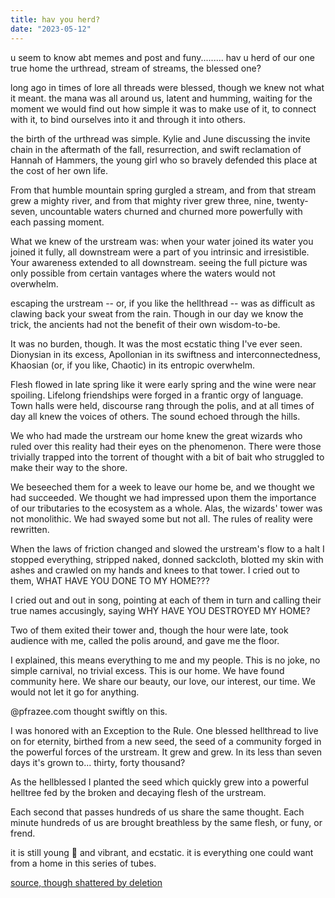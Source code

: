 ```yaml
---
title: hav you herd?
date: "2023-05-12"
---
```


u seem to know abt memes and post and funy......... hav u herd of our one true home the urthread, stream of streams, the blessed one?

<!--more-->

long ago in times of lore all threads were blessed, though we knew not what it meant. the mana was all around us, latent and humming, waiting for the moment we would find out how simple it was to make use of it, to connect with it, to bind ourselves into it and through it into others.

the birth of the urthread was simple. Kylie and June discussing the invite chain in the aftermath of the fall, resurrection, and swift reclamation of Hannah of Hammers, the young girl who so bravely defended this place at the cost of her own life.

From that humble mountain spring gurgled a stream, and from that stream grew a mighty river, and from that mighty river grew three, nine, twenty-seven, uncountable waters churned and churned more powerfully with each passing moment.

What we knew of the urstream was:
when your water joined its water you joined it fully, all downstream were a part of you intrinsic and irresistible. Your awareness extended to all downstream. seeing the full picture was only possible from certain vantages where the waters would not overwhelm.

escaping the urstream -- or, if you like the hellthread -- was as difficult as clawing back your sweat from the rain. Though in our day we know the trick, the ancients had not the benefit of their own wisdom-to-be.

It was no burden, though. It was the most ecstatic thing I've ever seen. Dionysian in its excess, Apollonian in its swiftness and interconnectedness, Khaosian (or, if you like, Chaotic) in its entropic overwhelm.

Flesh flowed in late spring like it were early spring and the wine were near spoiling. Lifelong friendships were forged in a frantic orgy of language. Town halls were held, discourse rang through the polis, and at all times of day all knew the voices of others. The sound echoed through the hills.

We who had made the urstream our home knew the great wizards who ruled over this reality had their eyes on the phenomenon. There were those trivially trapped into the torrent of thought with a bit of bait who struggled to make their way to the shore.

We beseeched them for a week to leave our home be, and we thought we had succeeded. We thought we had impressed upon them the importance of our tributaries to the ecosystem as a whole. Alas, the wizards' tower was not monolithic. We had swayed some but not all. The rules of reality were rewritten.

When the laws of friction changed and slowed the urstream's flow to a halt I stopped everything, stripped naked, donned sackcloth, blotted my skin with ashes and crawled on my hands and knees to that tower. I cried out to them, WHAT HAVE YOU DONE TO MY HOME???

I cried out and out in song, pointing at each of them in turn and calling their true names accusingly, saying WHY HAVE YOU DESTROYED MY HOME?

Two of them exited their tower and, though the hour were late, took audience with me, called the polis around, and gave me the floor.

I explained, this means everything to me and my people. This is no joke, no simple carnival, no trivial excess. This is our home. We have found community here. We share our beauty, our love, our interest, our time. We would not let it go for anything.

@pfrazee.com thought swiftly on this.

I was honored with an Exception to the Rule. One blessed hellthread to live on for eternity, birthed from a new seed, the seed of a community forged in the powerful forces of the urstream. It grew and grew. In its less than seven days it's grown to... thirty, forty thousand?

As the hellblessed I planted the seed which quickly grew into a powerful helltree fed by the broken and decaying flesh of the urstream.

Each second that passes hundreds of us share the same thought. Each minute hundreds of us are brought breathless by the same flesh, or funy, or frend.

it is still young 🌱 and vibrant, and ecstatic. it is everything one could want from a home in this series of tubes.

[source, though shattered by deletion](https://staging.bsky.app/profile/nori.gay/post/3jvkhstrwye2m)